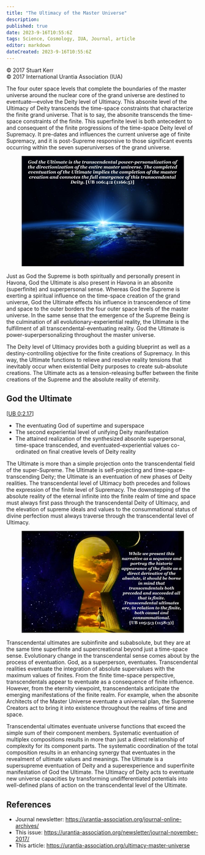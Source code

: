 ```yaml
---
title: "The Ultimacy of the Master Universe"
description: 
published: true
date: 2023-9-16T10:55:6Z
tags: Science, Cosmology, IUA, Journal, article
editor: markdown
dateCreated: 2023-9-16T10:55:6Z
---
```


<p class="v-card v-sheet theme--light gray lighten-3 px-2">© 2017 Stuart Kerr<br>© 2017 International Urantia Association (IUA)</p>

The four outer space levels that complete the boundaries of the master universe around the nuclear core of the grand universe are destined to eventuate—evolve the Deity level of Ultimacy. This absonite level of the Ultimacy of Deity transcends the time-space constraints that characterize the finite grand universe. That is to say, the absonite transcends the time-space constraints of the finite. This superfinite level is both antecedent to and consequent of the finite progressions of the time-space Deity level of Supremacy. It pre-dates and influences the current universe age of finite Supremacy, and it is post-Supreme responsive to those significant events occurring within the seven superuniverses of the grand universe.

<figure id="Figure_1" class="image urantiapedia">
<img src="../../../image/article/IUA_Journal/Ultimacy1-706x478.jpg">
</figure>

Just as God the Supreme is both spiritually and personally present in Havona, God the Ultimate is also present in Havona in an absonite (superfinite) and superpersonal sense. Whereas God the Supreme is exerting a spiritual influence on the time-space creation of the grand universe, God the Ultimate effects his influence in transcendence of time and space to the outer borders the four outer space levels of the master universe. In the same sense that the emergence of the Supreme Being is the culmination of all evolutionary-experiential reality, the Ultimate is the fulfillment of all transcendental-eventuating reality. God the Ultimate is power-superpersonalizing throughout the master universe.

The Deity level of Ultimacy provides both a guiding blueprint as well as a destiny-controlling objective for the finite creations of Supremacy. In this way, the Ultimate functions to relieve and resolve reality tensions that inevitably occur when existential Deity purposes to create sub-absolute creations. The Ultimate acts as a tension-releasing buffer between the finite creations of the Supreme and the absolute reality of eternity.

## God the Ultimate

[[UB 0:2.17](/en/The_Urantia_Book/0#p2_17)]

- The eventuating God of supertime and superspace
- The second experiential level of unifying Deity manifestation
- The attained realization of the synthesized absonite superpersonal, time-space transcended, and eventuated-experiential values co-ordinated on final creative levels of Deity reality

The Ultimate is more than a simple projection onto the transcendental field of the super-Supreme. The Ultimate is self-projecting and time-space-transcending Deity; the Ultimate is an eventuation of new phases of Deity realities. The transcendental level of Ultimacy both precedes and follows the expression of the finite level of Supremacy. The downstepping of the absolute reality of the eternal infinite into the finite realm of time and space must always first pass through the transcendental Deity of Ultimacy, and the elevation of supreme ideals and values to the consummational status of divine perfection must always traverse through the transcendental level of Ultimacy.

<figure id="Figure_2" class="image urantiapedia">
<img src="../../../image/article/IUA_Journal/Ultimacy2-706x442.jpg">
</figure>

Transcendental ultimates are subinfinite and subabsolute, but they are at the same time superfinite and supercreational beyond just a time-space sense. Evolutionary change in the transcendental sense comes about by the process of eventuation. God, as a superperson, eventuates. Transcendental realities eventuate the integration of absolute supervalues with the maximum values of finites. From the finite time-space perspective, transcendentals appear to eventuate as a consequence of finite influence. However, from the eternity viewpoint, transcendentals anticipate the emerging manifestations of the finite realm. For example, when the absonite Architects of the Master Universe eventuate a universal plan, the Supreme Creators act to bring it into existence throughout the realms of time and space.

Transcendental ultimates eventuate universe functions that exceed the simple sum of their component members. Systematic eventuation of multiplex compositions results in more than just a direct relationship of complexity for its component parts. The systematic coordination of the total composition results in an enhancing synergy that eventuates in the revealment of ultimate values and meanings. The Ultimate is a supersupreme eventuation of Deity and a superexperience and superfinite manifestation of God the Ultimate. The Ultimacy of Deity acts to eventuate new universe capacities by transforming undifferentiated potentials into well-defined plans of action on the transcendental level of the Ultimate.

## References

- Journal newsletter: https://urantia-association.org/journal-online-archives/
- This issue: https://urantia-association.org/newsletter/journal-november-2017/
- This article: https://urantia-association.org/ultimacy-master-universe